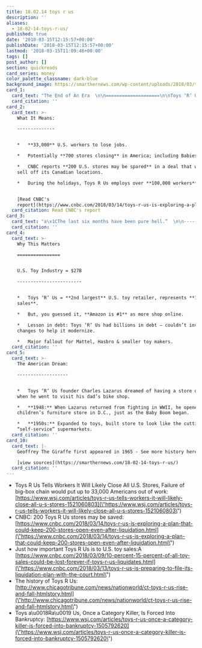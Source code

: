 ```yaml
---
title: 18.02.14 toys r us
description: ''
aliases:
  - 18-02-14-toys-r-us/
published: true
date: '2018-03-15T12:15:57+00:00'
publishDate: '2018-03-15T12:15:57+00:00'
lastmod: '2018-03-15T11:09:46+00:00'
tags: []
post_author: []
section: quickreads
card_series: money
color_palette_classname: dark-blue
background_image: https://smarthernews.com/wp-content/uploads/2018/03/trustore_block.list_-1.jpg
card_1:
  card_text: "The End of An Era  \n\n====================\n\nToys ‘R’ Us Is Closing\n----------------------\n\n> a\x1CWea\x19re putting a for sale sign on everything.a\x1D\n> \n> David Brandon, CEO, quoted by Wall Street Journal, Mar 14, 2018"
  card_citation: ''
card_2:
  card_text: >-
    What It Means:

    --------------


    *   **33,000** U.S. workers to lose jobs.

    *   Potentially **700 stores closing** in America; including Babies ‘R’ Us.

    *   CNBC reports **200 U.S. stores may be spared** in a deal that would also
    sell off its Canadian locations.

    *   During the holidays, Toys R Us employs over **100,000 workers**.


    [Read CNBC's
    report](https://www.cnbc.com/2018/03/14/toys-r-us-is-exploring-a-plan-that-could-keep-200-stores-open-even-after-liquidation.html)
  card_citation: Read CNBC's report
card_3:
  card_text: "a\x1CThe last six months have been pure hell.”  \n\n----------------------------------------------\n\n*   CEO as quoted by WSJ in a conf. call to employees Wednesday.\n*   Toys ‘R’ Us filed for bankruptcy protection in Sept. 2017. The goal was to emerge with fewer stores & less debt so it could better fight rivals.\n*   Instead, THIS is how the CEO describes the company’s fight for survival."
  card_citation: ''
card_4:
  card_text: >-
    Why This Matters

    ================


    U.S. Toy Industry = $27B

    ------------------------


    *   Toys ‘R’ Us = **2nd largest** U.S. toy retailer, represents **15% of
    sales**.

    *   But, you guessed it, **Amazon is #1** as more shop online.

    *   Lesson in debt: Toys ‘R’ Us had billions in debt – couldn’t invest in
    changes to help it modernize.

    *   Major fallout for Mattel, Hasbro & smaller toy makers.
  card_citation: ''
card_5:
  card_text: >-
    The American Dream:

    -------------------


    *   Toys ‘R’ Us founder Charles Lazarus dreamed of having a store of his own
    when he went to visit his dad’s bike shop.

    *   **1948:** When Lazarus returned from fighting in WWII, he opened a
    children’s furniture store in D.C., just as the Baby Boom began.

    *   **1950s:** Expanded to toys, built store to look like the cutting-edge
    “self-service” supermarkets.
  card_citation: ''
card_10:
  card_text: |-
    Geoffrey The Giraffe first appeared in 1965 - See more history here:

    [view sources](https://smarthernews.com/18-02-14-toys-r-us/)
  card_citation: ''
---
```

*   Toys R Us Tells Workers It Will Likely Close All U.S. Stores, Failure of big-box chain would put up to 33,000 Americans out of work: [https://www.wsj.com/articles/toys-r-us-tells-workers-it-will-likely-close-all-u-s-stores-1521060803](\"https://www.wsj.com/articles/toys-r-us-tells-workers-it-will-likely-close-all-u-s-stores-1521060803\")
*   CNBC: 200 Toys R Us stores may be saved: [https://www.cnbc.com/2018/03/14/toys-r-us-is-exploring-a-plan-that-could-keep-200-stores-open-even-after-liquidation.html](\"https://www.cnbc.com/2018/03/14/toys-r-us-is-exploring-a-plan-that-could-keep-200-stores-open-even-after-liquidation.html\")
*   Just how important Toys R Us is to U.S. toy sales:A [https://www.cnbc.com/2018/03/09/10-percent-15-percent-of-all-toy-sales-could-be-lost-forever-if-toys-r-us-liquidates.html](\"https://www.cnbc.com/2018/03/13/toys-r-us-is-preparing-to-file-its-liquidation-plan-with-the-court.html\")
*   The history of Toys R Us: [http://www.chicagotribune.com/news/nationworld/ct-toys-r-us-rise-and-fall-htmlstory.html](\"http://www.chicagotribune.com/news/nationworld/ct-toys-r-us-rise-and-fall-htmlstory.html\")
*   Toys a\\u0018Ra\\u0019 Us, Once a Category Killer, Is Forced Into Bankruptcy: [https://www.wsj.com/articles/toys-r-us-once-a-category-killer-is-forced-into-bankruptcy-1505792620](\"https://www.wsj.com/articles/toys-r-us-once-a-category-killer-is-forced-into-bankruptcy-1505792620\")